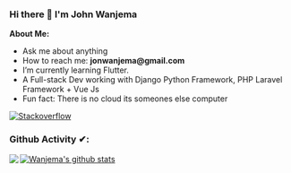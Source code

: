 ### Hi there 👋 I'm John Wanjema

<!-- Talking about you -->
**About Me:**

- Ask me about anything
- How to reach me: __jonwanjema@gmail.com__
- I’m currently learning Flutter.
- A Full-stack Dev working with Django Python Framework, PHP Laravel Framework + Vue Js
- Fun fact: There is no cloud its someones else computer

[![Stackoverflow](https://www.vectorlogo.zone/logos/stackoverflow/stackoverflow-icon.svg)](https://stackoverflow.com/users/11614043/wanje)

### Github Activity ✔:

<a href="https://github.com/johnwanjema">
  <img align="left" src="https://github-readme-stats.vercel.app/api/top-langs/?username=johnwanjema&theme=tokyonight" />
  </a>

<a href="https://github.com/johnwanjema">
 <img align="center" src="https://github-readme-stats.vercel.app/api?username=johnwanjema&show_icons=true&theme=tokyonight&line_height=27" alt="Wanjema's github stats"/>
</a>

<br/>
